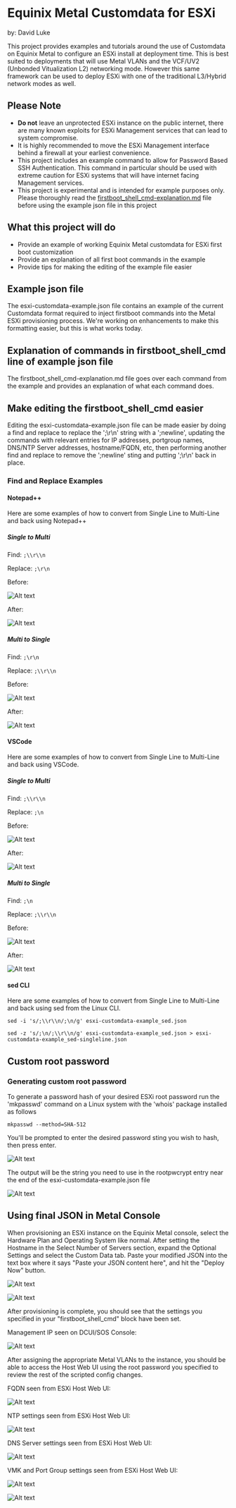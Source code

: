 # Equinix Metal Customdata for ESXi
by: David Luke

This project provides examples and tutorials around the use of Customdata on Equinix Metal to configure an ESXi install at deployment time. This is best suited to deployments that will use Metal VLANs and the VCF/UV2 (Unbonded Vitualization L2) networking mode. However this same framework can be used to deploy ESXi with one of the traditional L3/Hybrid network modes as well. 

## Please Note
* __Do not__ leave an unprotected ESXi instance on the public internet, there are many known exploits for ESXi Management services that can lead to system compromise. 
 * It is highly recommended to move the ESXi Management interface behind a firewall at your earliest convenience.
* This project includes an example command to allow for Password Based SSH Authentication. This command in particular should be used with extreme caution for ESXi systems that will have internet facing Management services.
* This project is experimental and is intended for example purposes only. Please thoroughly read the [firstboot_shell_cmd-explanation.md](https://github.com/davidlukemt/metal-esxi-customdata/blob/main/firstboot_shell_cmd-explanation.md) file before using the example json file in this project

## What this project will do
* Provide an example of working Equinix Metal customdata for ESXi first boot customization
* Provide an explanation of all first boot commands in the example
* Provide tips for making the editing of the example file easier

## Example json file
The esxi-customdata-example.json file contains an example of the current Customdata format required to inject firstboot commands into the Metal ESXi provisioning process. We're working on enhancements to make this formatting easier, but this is what works today.

## Explanation of commands in firstboot_shell_cmd line of example json file
The firstboot_shell_cmd-explanation.md file goes over each command from the example and provides an explanation of what each command does.

## Make editing the firstboot_shell_cmd easier
Editing the esxi-customdata-example.json file can be made easier by doing a find and replace to replace the ';\r\n' string with a ';newline', updating the commands with relevant entries for IP addresses, portgroup names, DNS/NTP Server addresses, hostname/FQDN, etc, then performing another find and replace to remove the ';newline' sting and putting ';\r\n' back in place.

### Find and Replace Examples

#### Notepad++
Here are some examples of how to convert from Single Line to Multi-Line and back using Notepad++

##### Single to Multi
Find: ``;\\r\\n``

Replace: ``;\r\n``

Before:

![Alt text](assets/1-npp_to_multi-line_before.png?raw=true "Notepad++ Single to Multi - Before")

After:

![Alt text](assets/2-npp_to_multi-line_after.png?raw=true "Notepad++ Single to Multi - After")

##### Multi to Single
Find: ``;\r\n``

Replace: ``;\\r\\n``

Before:

![Alt text](assets/3-npp_to_single-line_before.png?raw=true "Notepad++ Single to Multi - Before")

After:

![Alt text](assets/4-npp_to_single-line_after.png?raw=true "Notepad++ Single to Multi - After")

#### VSCode
Here are some examples of how to convert from Single Line to Multi-Line and back using VSCode.

##### Single to Multi
Find: ``;\\r\\n``

Replace: ``;\n``

Before:

![Alt text](assets/5-vscode_to_multi-line_before.png?raw=true "VSCode Single to Multi - Before")

After:

![Alt text](assets/6-vscode_to_multi-line_after.png?raw=true "VSCode Single to Multi - After")

##### Multi to Single
Find: ``;\n``

Replace: ``;\\r\\n``

Before:

![Alt text](assets/7-vscode_to_single-line_before.png?raw=true "VSCode Single to Multi - Before")

After:

![Alt text](assets/8-vscode_to_single-line_after.png?raw=true "VSCode Single to Multi - After")

#### sed CLI
Here are some examples of how to convert from Single Line to Multi-Line and back using sed from the Linux CLI.

``sed -i 's/;\\r\\n/;\n/g' esxi-customdata-example_sed.json``

``sed -z 's/;\n/;\\r\\n/g' esxi-customdata-example_sed.json > esxi-customdata-example_sed-singleline.json``

## Custom root password

### Generating custom root password
To generate a password hash of your desired ESXi root password run the 'mkpasswd' command on a Linux system with the 'whois' package installed as follows

```shell
mkpasswd --method=SHA-512
```
You'll be prompted to enter the desired password sting you wish to hash, then press enter. 

![Alt text](assets/9-mkpasswd_example.png?raw=true "mkpasswd Example")

The output will be the string you need to use in the rootpwcrypt entry near the end of the esxi-customdata-example.json file

![Alt text](assets/10-mkpasswd_in_json.png?raw=true "mkpasswd Example in rootpwcrypt")

## Using final JSON in Metal Console

When provisioning an ESXi instance on the Equinix Metal console, select the Hardware Plan and Operating System like normal.
After setting the Hostname in the Select Number of Servers section, expand the Optional Settings and select the Custom Data tab.
Paste your modified JSON into the text box where it says "Paste your JSON content here", and hit the "Deploy Now" button.

![Alt text](assets/11-metal_console_Deploy_Now-custom_data.png?raw=true "Metal Console - Deploy Now")

![Alt text](assets/12-metal_console_Manage_Servers_Deploying.png?raw=true "Metal Console - Deploying")

After provisioning is complete, you should see that the settings you specified in your "firstboot_shell_cmd" block have been set.

Management IP seen on DCUI/SOS Console:

![Alt text](assets/13-Metal_SOS_DCUI.png?raw=true "Metal SOS - DCUI")

After assigning the appropriate Metal VLANs to the instance, you should be able to access the Host Web UI using the root password you specified to review the rest of the scripted config changes.

FQDN seen from ESXi Host Web UI:

![Alt text](assets/14-ESXi_WebUI-FQDN.png?raw=true "ESXi WebUI - FQDN")

NTP settings seen from ESXi Host Web UI:

![Alt text](assets/15-ESXi_WebUI-NTP.png?raw=true "ESXi WebUI - NTP")

DNS Server settings seen from ESXi Host Web UI:

![Alt text](assets/16-ESXi_WebUI-DNS.png?raw=true "ESXi WebUI - DNS")

VMK and Port Group settings seen from ESXi Host Web UI:

![Alt text](assets/17-ESXi_WebUI-VMK.png?raw=true "ESXi WebUI - VMK")

![Alt text](assets/18-ESXi_WebUI-Port_groups.png?raw=true "ESXi WebUI - Port Groups")